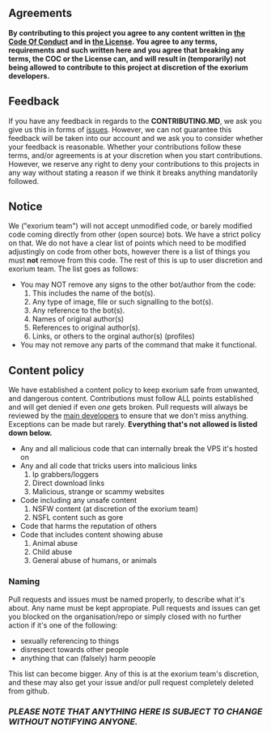 ## Agreements

**By contributing to this project you agree to any content written in [the Code Of Conduct](https://github.com/FireGamingYT/protogen/blob/master/CODE_OF_CONDUCT.md) and in [the License](https://github.com/FireGamingYT/protogen/blob/master/LICENSE). You agree to any terms, requirements and such written here and you agree that breaking any terms, the COC or the License can, and will result in (temporarily) not being allowed to contribute to this project at discretion of the exorium developers.**

## Feedback

If you have any feedback in regards to the **CONTRIBUTING.MD**, we ask you give us this in forms of [issues](https://github.com/FireGamingYT/protogen/issues/new/choose). However, we can not guarantee this feedback will be taken into our account and we ask you to consider whether your feedback is reasonable. Whether your contributions follow these terms, and/or agreements is at your discretion when you start contributions. However, we reserve any right to deny your contributions to this projects in any way without stating a reason if we think it breaks anything mandatorily followed.

## Notice
We ("exorium team") will not accept unmodified code, or barely modified code coming directly from other (open source) bots. We have a strict policy on that. We do not have a clear list of points which need to be modified adjustingly on code from other bots, however there is a list of things you must **not** remove from this code. The rest of this is up to user discretion and exorium team. The list goes as follows:
- You may NOT remove any signs to the other bot/author from the code:
    1. This includes the name of the bot(s).
    2. Any type of image, file or such signalling to the bot(s).
    3. Any reference to the bot(s).
    4. Names of original author(s)
    5. References to original author(s).
    6. Links, or others to the orginal author(s) (profiles)
- You may not remove any parts of the command that make it functional.

## Content policy
We have established a content policy to keep exorium safe from unwanted, and dangerous content. Contributions must follow ALL points established and will get denied if even *one* gets broken. Pull requests will always be reviewed by the [main developers](https://github.com/ThePawKingdom/exorium#exorium-team) to ensure that we don't miss anything. Exceptions can be made but rarely. **Everything that's not allowed is listed down below.**
- Any and all malicious code that can internally break the VPS it's hosted on
- Any and all code that tricks users into malicious links
    1. Ip grabbers/loggers
    2. Direct download links
    3. Malicious, strange or scammy websites
- Code including any unsafe content
    1. NSFW content (at discretion of the exorium team)
    2. NSFL content such as gore
- Code that harms the reputation of others
- Code that includes content showing abuse
    1. Animal abuse
    2. Child abuse
    3. General abuse of humans, or animals

### Naming
Pull requests and issues must be named properly, to describe what it's about. Any name must be kept appropiate.
Pull requests and issues can get you blocked on the organisation/repo or simply closed with no further action if it's one of the following:
- sexually referencing to things
- disrespect towards other people
- anything that can (falsely) harm peoople

This list can become bigger.
Any of this is at the exorium team's discretion, and these may also get your issue and/or pull request completely deleted from github.
    
### *PLEASE NOTE THAT ANYTHING HERE IS SUBJECT TO CHANGE WITHOUT NOTIFYING ANYONE.*
